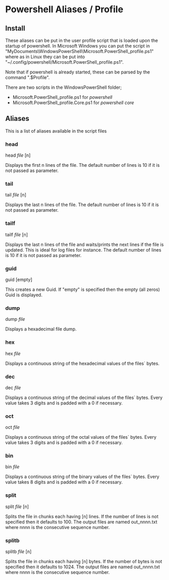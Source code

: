# Powershell Aliases / Profile

## Install

These aliases can be put in the user profile script that is loaded upon the startup of powershell. In Microsoft Windows you can put the script in "MyDocuments\WindowsPowerShell\Microsoft.PowerShell_profile.ps1"
where as in Linux they can be put into "~/.config/powershell/Microsoft.PowerShell_profile.ps1".

Note that if powershell is already started, these can be parsed by the command ".$Profile".

There are two scripts in the WindowsPowerShell folder;

* Microsoft.PowerShell_profile.ps1 for *powershell*
* Microsoft.PowerShell_profile.Core.ps1 for *powershell core*

## Aliases

This is a list of aliases available in the script files

### head

head *file* [n]

Displays the first n lines of the file. The default number of lines is 10 if it is not passed as parameter.

### tail

tail *file* [n]

Displays the last n lines of the file. The default number of lines is 10 if it is not passed as parameter.

### tailf

tailf *file* [n]

Displays the last n lines of the file and waits/prints the next lines if the file is updated. This is ideal for log files for instance. The default number of lines is 10 if it is not passed as parameter.

### guid

guid [empty]

This creates a new Guid. If "empty" is specified then the empty (all zeros) Guid is displayed.

### dump

dump *file*

Displays a hexadecimal file dump.

### hex

hex *file*

Displays a continuous string of the hexadecimal values of the files` bytes.

### dec

dec *file*

Displays a continuous string of the decimal values of the files` bytes. Every value takes 3 digits and is padded with a 0 if necessary.

### oct

oct *file*

Displays a continuous string of the octal values of the files` bytes. Every value takes 3 digits and is padded with a 0 if necessary.

### bin

bin *file*

Displays a continuous string of the binary values of the files` bytes. Every value takes 8 digits and is padded with a 0 if necessary.

### split

split *file* [n]

Splits the file in chunks each having [n] lines. If the number of lines is not specified then it defaults to 100. The output files are named out_nnnn.txt where nnnn is the consecutive sequence number. 

### splitb

splitb *file* [n]

Splits the file in chunks each having [n] bytes. If the number of bytes is not specified then it defaults to 1024. The output files are named out_nnnn.txt where nnnn is the consecutive sequence number.

